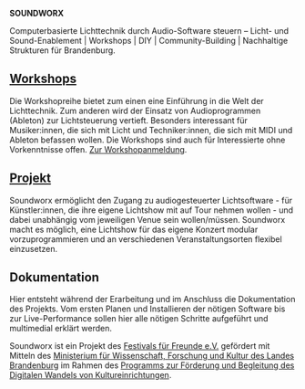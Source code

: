 **SOUNDWORX**

Computerbasierte Lichttechnik durch Audio-Software steuern – Licht- und Sound-Enablement | Workshops | DIY | Community-Building | Nachhaltige Strukturen für Brandenburg.

## [Workshops](https://soundworx.org/workshops)

Die Workshopreihe bietet zum einen eine Einführung in die Welt der Lichttechnik. Zum anderen wird der Einsatz von Audioprogrammen (Ableton) zur Lichtsteuerung vertieft. Besonders interessant für Musiker:innen, die sich mit Licht und Techniker:innen, die sich mit MIDI und Ableton befassen wollen. Die Workshops sind auch für Interessierte ohne Vorkenntnisse offen. [Zur Workshopanmeldung](/register).

## [Projekt](https://soundworx.org/project)

Soundworx ermöglicht den Zugang zu audiogesteuerter Lichtsoftware - für Künstler:innen, die ihre eigene Lichtshow mit auf Tour nehmen wollen - und dabei unabhängig vom jeweiligen Venue sein wollen/müssen. Soundworx macht es möglich, eine Lichtshow für das eigene Konzert modular vorzuprogrammieren und an verschiedenen Veranstaltungsorten flexibel einzusetzen.

## Dokumentation
Hier entsteht während der Erarbeitung und im Anschluss die Dokumentation des Projekts. Vom ersten Planen und Installieren der nötigen Software bis zur Live-Performance sollen hier alle nötigen Schritte aufgeführt und multimedial erklärt werden.

Soundworx ist ein Projekt des [Festivals für Freunde e.V.](http://www.festivalfuerfreunde.de/) gefördert mit Mitteln des [Ministerium für Wissenschaft, Forschung und Kultur des Landes Brandenburg](https://mwfk.brandenburg.de/mwfk/de/) im Rahmen des [Programms zur Förderung und Begleitung des Digitalen Wandels von Kultureinrichtungen](https://mwfk.brandenburg.de/mwfk/de/kultur/digitalisierung-in-der-kultur/).
